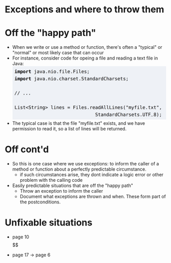 # Exceptions and where to throw them

# Off the "happy path"

- When we write or use a method or function, there's often a "typical" or "normal" or most likely case that can occur
- For instance, consider code for opeing a file and reading a text file in Java:
  <img src="../image/lec3pic6.png">
- The typical case is that the file "myfile.txt" exists, and we have permission to read it, so a list of lines will be returned.

# Off cont'd

- So this is one case where we use exceptions: to inform the caller of a method or function about a perfectly predictable circumstance.
  - if such circumstances arise, they dont indicate a logic error or other problem with the calling code
- Easily predictable situations that are off the "happy path"
  - Throw an exception to inform the caller
  - Document what exceptions are thrown and when. These form part of the postconditions.

# Unfixable situations

- page 10 $$$$$$

- page 17 -> page 6
